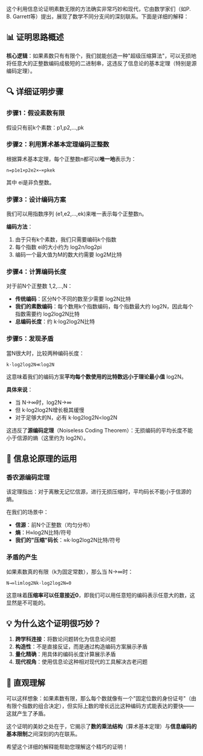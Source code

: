 这个利用信息论证明素数无限的方法确实非常巧妙和现代，它由数学家们（如P. B. Garrett等）提出，展现了数学不同分支间的深刻联系。下面是详细的解释：

## 📊 证明思路概述

**核心逻辑**：如果素数只有有限个，我们就能创造一种"超级压缩算法"，可以无损地将任意大的正整数编码成极短的二进制串，这违反了信息论的基本定理（特别是源编码定理）。

## 🔍 详细证明步骤

### 步骤1：假设素数有限

假设只有前k个素数：p1,p2,...,pk

### 步骤2：利用算术基本定理编码正整数

根据算术基本定理，每个正整数n都可以**唯一地**表示为：

```
n=p1e1×p2e2×⋯×pkek
```

其中 ei是非负整数。

### 步骤3：设计编码方案

我们可以用指数序列 (e1,e2,...,ek)来唯一表示每个正整数n。

**编码方法**：

1. 由于只有k个素数，我们只需要编码k个指数
2. 每个指数 ei的大小约为 log2n/log2pi
3. 编码一个最大值为M的数大约需要 log2M比特

### 步骤4：计算编码长度

对于前N个正整数 1,2,...,N：

- **传统编码**：区分N个不同的数至少需要 log2N比特
- **我们的素数编码**：每个数用k个指数编码，每个指数最大约 log2N，因此每个指数需要约 log2log2N比特
- **总编码长度**：约 k⋅log2log2N比特

### 步骤5：发现矛盾

當N很大时，比较两种编码长度：

```
k⋅log2log2N≪log2N
```

这意味着我们的编码方案**平均每个数使用的比特数远小于理论最小值** log2N。

**具体来说**：

- 当 N→∞时，log2N→∞
- 但 k⋅log2log2N增长极其缓慢
- 对于足够大的N，必有 k⋅log2log2N<log2N

这违反了**源编码定理**（Noiseless Coding Theorem）：无损编码的平均长度不能小于信源的熵（这里约为 log2N）。

## 🎯 信息论原理的运用

### 香农源编码定理

该定理指出：对于离散无记忆信源，进行无损压缩时，平均码长不能小于信源的熵。

在我们的场景中：

- **信源**：前N个正整数（均匀分布）
- **熵**：H≈log2N比特/符号
- **我们的"压缩"码长**：≈k⋅log2log2N比特/符号

### 矛盾的产生

如果素数真的有限（k为固定常数），那么当 N→∞时：

```
N→∞limlog2Nk⋅log2log2N=0
```

这意味着**压缩率可以任意接近0**，即我们可以用任意短的编码表示任意大的数，这显然是不可能的。

## 💡 为什么这个证明很巧妙？

1. **跨学科连接**：将数论问题转化为信息论问题
2. **构造性**：不是直接反证，而是通过构造编码方案展示矛盾
3. **量化精确**：用具体的编码长度计算展示矛盾
4. **现代视角**：使用信息论这种相对现代的工具解决古老问题

## 🧠 直观理解

可以这样想象：如果素数有限，那么每个数就像有一个"固定位数的身份证号"（由有限个指数的组合决定），但实际上数的增长远比这种编码方式能表达的要快——这就产生了矛盾。

这个证明的美妙之处在于，它揭示了**数的乘法结构**（算术基本定理）与**信息编码的基本限制**之间深刻的内在联系。

希望这个详细的解释能帮助您理解这个精巧的证明！